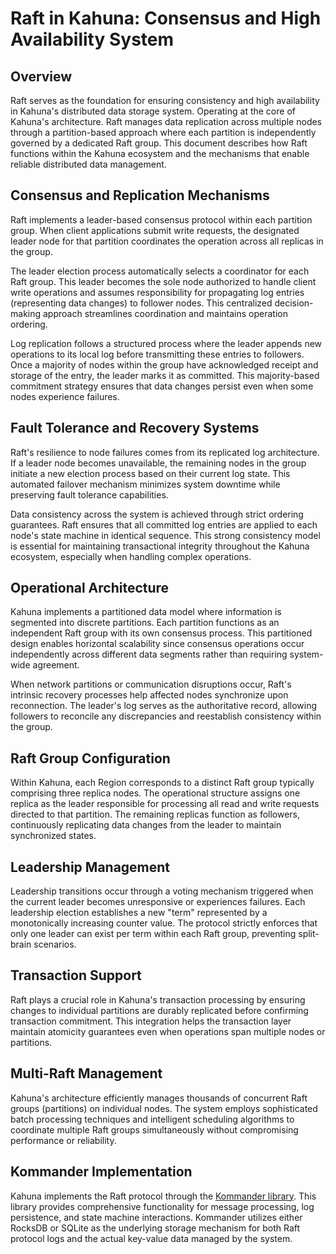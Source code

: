 
# Raft in Kahuna: Consensus and High Availability System

## Overview

Raft serves as the foundation for ensuring consistency and high availability in Kahuna's distributed data storage system. Operating at the core of Kahuna's architecture. Raft manages data replication across multiple nodes through a partition-based approach where each partition is independently governed by a dedicated Raft group. This document describes how Raft functions within the Kahuna ecosystem and the mechanisms that enable reliable distributed data management.

## Consensus and Replication Mechanisms

Raft implements a leader-based consensus protocol within each partition group. When client applications submit write requests, the designated leader node for that partition coordinates the operation across all replicas in the group.

The leader election process automatically selects a coordinator for each Raft group. This leader becomes the sole node authorized to handle client write operations and assumes responsibility for propagating log entries (representing data changes) to follower nodes. This centralized decision-making approach streamlines coordination and maintains operation ordering.

Log replication follows a structured process where the leader appends new operations to its local log before transmitting these entries to followers. Once a majority of nodes within the group have acknowledged receipt and storage of the entry, the leader marks it as committed. This majority-based commitment strategy ensures that data changes persist even when some nodes experience failures.

## Fault Tolerance and Recovery Systems

Raft's resilience to node failures comes from its replicated log architecture. If a leader node becomes unavailable, the remaining nodes in the group initiate a new election process based on their current log state. This automated failover mechanism minimizes system downtime while preserving fault tolerance capabilities.

Data consistency across the system is achieved through strict ordering guarantees. Raft ensures that all committed log entries are applied to each node's state machine in identical sequence. This strong consistency model is essential for maintaining transactional integrity throughout the Kahuna ecosystem, especially when handling complex operations.

## Operational Architecture

Kahuna implements a partitioned data model where information is segmented into discrete partitions. Each partition functions as an independent Raft group with its own consensus process. This partitioned design enables horizontal scalability since consensus operations occur independently across different data segments rather than requiring system-wide agreement.

When network partitions or communication disruptions occur, Raft's intrinsic recovery processes help affected nodes synchronize upon reconnection. The leader's log serves as the authoritative record, allowing followers to reconcile any discrepancies and reestablish consistency within the group.

## Raft Group Configuration

Within Kahuna, each Region corresponds to a distinct Raft group typically comprising three replica nodes. The operational structure assigns one replica as the leader responsible for processing all read and write requests directed to that partition. The remaining replicas function as followers, continuously replicating data changes from the leader to maintain synchronized states.

## Leadership Management

Leadership transitions occur through a voting mechanism triggered when the current leader becomes unresponsive or experiences failures. Each leadership election establishes a new "term" represented by a monotonically increasing counter value. The protocol strictly enforces that only one leader can exist per term within each Raft group, preventing split-brain scenarios.

## Transaction Support

Raft plays a crucial role in Kahuna's transaction processing by ensuring changes to individual partitions are durably replicated before confirming transaction commitment. This integration helps the transaction layer maintain atomicity guarantees even when operations span multiple nodes or partitions.

## Multi-Raft Management

Kahuna's architecture efficiently manages thousands of concurrent Raft groups (partitions) on individual nodes. The system employs sophisticated batch processing techniques and intelligent scheduling algorithms to coordinate multiple Raft groups simultaneously without compromising performance or reliability.

## Kommander Implementation

Kahuna implements the Raft protocol through the [Kommander library](https://github.com/andresgutierrez/kommander). This library provides comprehensive functionality for message processing, log persistence, and state machine interactions. Kommander utilizes either RocksDB or SQLite as the underlying storage mechanism for both Raft protocol logs and the actual key-value data managed by the system.